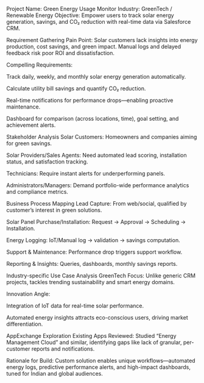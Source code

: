 Project Name: Green Energy Usage Monitor
Industry: GreenTech / Renewable Energy
Objective: Empower users to track solar energy generation, savings, and CO₂ reduction with real-time data via Salesforce CRM.

Requirement Gathering
Pain Point: Solar customers lack insights into energy production, cost savings, and green impact. Manual logs and delayed feedback risk poor ROI and dissatisfaction.

Compelling Requirements:

Track daily, weekly, and monthly solar energy generation automatically.

Calculate utility bill savings and quantify CO₂ reduction.

Real-time notifications for performance drops—enabling proactive maintenance.

Dashboard for comparison (across locations, time), goal setting, and achievement alerts.

Stakeholder Analysis
Solar Customers: Homeowners and companies aiming for green savings.

Solar Providers/Sales Agents: Need automated lead scoring, installation status, and satisfaction tracking.

Technicians: Require instant alerts for underperforming panels.

Administrators/Managers: Demand portfolio-wide performance analytics and compliance metrics.

Business Process Mapping
Lead Capture: From web/social, qualified by customer’s interest in green solutions.

Solar Panel Purchase/Installation: Request → Approval → Scheduling → Installation.

Energy Logging: IoT/Manual log → validation → savings computation.

Support & Maintenance: Performance drop triggers support workflow.

Reporting & Insights: Queries, dashboards, monthly savings reports.

Industry-specific Use Case Analysis
GreenTech Focus: Unlike generic CRM projects, tackles trending sustainability and smart energy domains.

Innovation Angle:

Integration of IoT data for real-time solar performance.

Automated energy insights attracts eco-conscious users, driving market differentiation.

AppExchange Exploration
Existing Apps Reviewed: Studied “Energy Management Cloud” and similar, identifying gaps like lack of granular, per-customer reports and notifications.

Rationale for Build: Custom solution enables unique workflows—automated energy logs, predictive performance alerts, and high-impact dashboards, tuned for Indian and global audiences.
